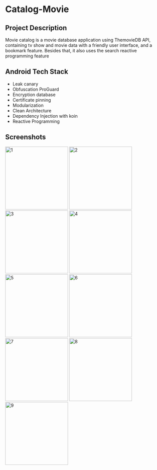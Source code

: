 # Catalog-Movie

## Project Description
Movie catalog is a movie database application using ThemovieDB API, containing tv show and movie data with a friendly user interface, and a bookmark feature. Besides that, it also uses the search reactive programming feature

## Android Tech Stack
- Leak canary
- Obfuscation ProGuard
- Encryption database
- Certificate pinning
- Modularization
- Clean Architecture
- Dependency Injection with koin
- Reactive Programming

## Screenshots
<img src="https://github.com/el-thobhy/Catalog-Movie/blob/master/screenshots/Screenshot_1693833757.png" alt="1" width="200"/> <img src="https://github.com/el-thobhy/Catalog-Movie/blob/master/screenshots/Screenshot_1693833760.png" alt="2" width="200"/> <img src="https://github.com/el-thobhy/Catalog-Movie/blob/master/screenshots/Screenshot_1693833764.png" alt="3" width="200"/> <img src="https://github.com/el-thobhy/Catalog-Movie/blob/master/screenshots/Screenshot_1693833770.png" alt="4" width="200"/> <img src="https://github.com/el-thobhy/Catalog-Movie/blob/master/screenshots/Screenshot_1693833771.png" alt="5" width="200"/> <img src="https://github.com/el-thobhy/Catalog-Movie/blob/master/screenshots/Screenshot_1693833781.png" alt="6" width="200"/> <img src="https://github.com/el-thobhy/Catalog-Movie/blob/master/screenshots/Screenshot_1693833797.png" alt="7" width="200"/> <img src="https://github.com/el-thobhy/Catalog-Movie/blob/master/screenshots/Screenshot_1693833800.png" alt="8" width="200"/> <img src="https://github.com/el-thobhy/Catalog-Movie/blob/master/screenshots/Screenshot_1693833811.png" alt="9" width="200"/> 